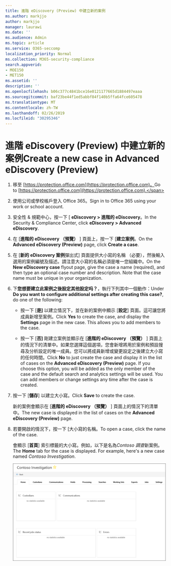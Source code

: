 ```yaml
---
title: 進階 eDiscovery (Preview) 中建立新的案例
ms.author: markjjo
author: markjjo
manager: laurawi
ms.date: ''
ms.audience: Admin
ms.topic: article
ms.service: O365-seccomp
localization_priority: Normal
ms.collection: M365-security-compliance
search.appverid:
- MOE150
- MET150
ms.assetid: ''
description: ''
ms.openlocfilehash: b06c377c4841bce16e0121177665d1884497eaaa
ms.sourcegitcommit: baf23be44f1ed5abbf84f140b5ffa64fce605478
ms.translationtype: MT
ms.contentlocale: zh-TW
ms.lasthandoff: 02/26/2019
ms.locfileid: "30295346"
---
```

# <a name="create-a-new-case-in-advanced-ediscovery-preview"></a><span data-ttu-id="d4247-102">進階 eDiscovery (Preview) 中建立新的案例</span><span class="sxs-lookup"><span data-stu-id="d4247-102">Create a new case in Advanced eDiscovery (Preview)</span></span>    

1. <span data-ttu-id="d4247-103">移至 [https://protection.office.com](https://protection.office.com)。</span><span class="sxs-lookup"><span data-stu-id="d4247-103">Go to [https://protection.office.com](https://protection.office.com).</span></span>
    
2. <span data-ttu-id="d4247-104">使用公司或學校帳戶登入 Office 365。</span><span class="sxs-lookup"><span data-stu-id="d4247-104">Sign in to Office 365 using your work or school account.</span></span>
    
3. <span data-ttu-id="d4247-105">安全性 & 規範中心，按一下 [ **eDiscovery > 進階的 eDiscovery**。</span><span class="sxs-lookup"><span data-stu-id="d4247-105">In the Security & Compliance Center, click **eDiscovery > Advanced eDiscovery**.</span></span>
 
4. <span data-ttu-id="d4247-106">在 [**進階的 eDiscovery （預覽）** ] 頁面上，按一下 [**建立案例**。</span><span class="sxs-lookup"><span data-stu-id="d4247-106">On the **Advanced eDiscovery (Preview)** page, click **Create a case**.</span></span>
    
5. <span data-ttu-id="d4247-p101">在 [**新的 eDiscovery 案例**彈出式] 頁面提供大小寫的名稱 （必要），然後輸入選用的案例編號及描述。請注意大小寫的名稱必須是唯一您組織中。</span><span class="sxs-lookup"><span data-stu-id="d4247-p101">On the **New eDiscovery case** flyout page, give the case a name (required), and then type an optional case number and description. Note that the case name must be unique in your organization.</span></span>

6. <span data-ttu-id="d4247-109">下**您想要建立此案例之後設定其他設定吗？**，執行下列其中一個動作：</span><span class="sxs-lookup"><span data-stu-id="d4247-109">Under **Do you want to configure additional settings after creating this case?**, do one of the following:</span></span>

    - <span data-ttu-id="d4247-p102">按一下 [**是]** 以建立情況下，並在新的案例中顯示 [**設定**] 頁面。這可讓您將成員新增至案例。</span><span class="sxs-lookup"><span data-stu-id="d4247-p102">Click **Yes** to create the case, and display the **Settings** page in the new case. This allows you to add members to the case.</span></span>
    
    - <span data-ttu-id="d4247-p103">按一下 [**否]** 剛建立案例並顯示在 [**進階的 eDiscovery （預覽）** ] 頁面上的情況下的清單中。如果您選擇這個選項，您會新增將用於案例和預設搜尋及分析設定的唯一成員。您可以將成員新增或變更設定之後建立大小寫的任何時間。</span><span class="sxs-lookup"><span data-stu-id="d4247-p103">Click **No** to just create the case and display it in the list of cases on the **Advanced eDiscovery (Preview)** page. If you choose this option, you will be added as the only member of the case and the default search and analytics settings will be used. You can add members or change settings any time after the case is created.</span></span>

7. <span data-ttu-id="d4247-115">按一下 [**儲存**] 以建立大小寫。</span><span class="sxs-lookup"><span data-stu-id="d4247-115">Click **Save** to create the case.</span></span>

    <span data-ttu-id="d4247-116">新的案例會顯示在 [**進階的 eDiscovery （預覽）** ] 頁面上的情況下的清單中。</span><span class="sxs-lookup"><span data-stu-id="d4247-116">The new case is displayed in the list of cases on the **Advanced eDiscovery (Preview)** page.</span></span> 

8. <span data-ttu-id="d4247-117">若要開啟的情況下，按一下 [大小寫的名稱。</span><span class="sxs-lookup"><span data-stu-id="d4247-117">To open a case, click the name of the case.</span></span> 

    <span data-ttu-id="d4247-p104">會顯示 [**首頁**] 索引標籤的大小寫。例如，以下是名為*Contoso 調查*新案例。</span><span class="sxs-lookup"><span data-stu-id="d4247-p104">The **Home** tab for the case is displayed. For example, here's a new case named *Contoso Investigation*.</span></span>

    ![進階 ediscovery 的新案例的 [常用] 索引標籤](../media/newAeDcase.png)
